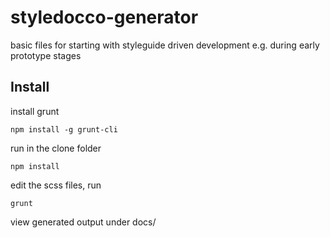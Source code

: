 # styledocco-generator

basic files for starting with styleguide driven development e.g. during early prototype stages

## Install

install grunt

    npm install -g grunt-cli

run in the clone folder

    npm install

edit the scss files, run

    grunt

view generated output under docs/